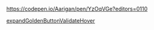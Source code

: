 
https://codepen.io/Aarigan/pen/YzOqVGe?editors=0110



[expandGoldenButtonValidateHover](https://user-images.githubusercontent.com/52601835/220523143-9e6d7cec-060c-43c8-accc-bae01be340bf.png)
